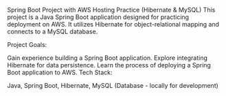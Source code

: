 Spring Boot Project with AWS Hosting Practice (Hibernate & MySQL)
This project is a Java Spring Boot application designed for practicing deployment on AWS. It utilizes Hibernate for object-relational mapping and connects to a MySQL database.

Project Goals:

Gain experience building a Spring Boot application.
Explore integrating Hibernate for data persistence.
Learn the process of deploying a Spring Boot application to AWS.
Tech Stack:

Java,
Spring Boot,
Hibernate,
MySQL (Database - locally for development)
